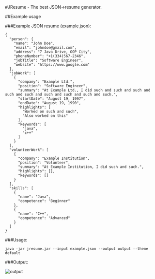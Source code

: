 #JResume - The best JSON->resume generator.

##Example usage

###Example JSON resume (example.json):

    {
      "person": {
        "name": "John Doe",
        "email": "johndoe@gmail.com",
        "address": "7 Java Drive, OOP City",
        "phoneNumber": "+1(334)567-2346",
        "jobTitle": "Software Engineer",
        "website": "https://www.google.com"
      },
      "jobWork": [
        {
          "company": "Example Ltd.",
          "position": "Software Engineer",
          "summary": "At Example Ltd., I did such and such and such and such and such and such and such and such and such.",
          "startDate": "August 19, 1997",
          "endDate": "August 19, 1990",
          "highlights": [
            "Worked on such and such",
            "Also worked on this"
          ],
          "keywords": [
            "java",
            "c++"
          ]
        }
      ],
      "volunteerWork": [
        {
          "company": "Example Institution",
          "position": "Volunteer",
          "summary": "At Example Institution, I did such and such.",
          "highlights": [],
          "keywords": []
        }
      ],
      "skills": [
        {
          "name": "Java",
          "competence": "Beginner"
        },
        {
          "name": "C++",
          "competence": "Advanced"
        }
      ]
    }

###Usage:

    java -jar jresume.jar --input example.json --output output --theme default

###Output:

![output](https://raw.githubusercontent.com/chenshuiluke/jresume/master/screenshots/default_theme_at_commit_14b62a447cc8c52712d1853d7ea5daacd86db993.png)